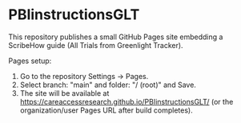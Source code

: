# PBIinstructionsGLT

This repository publishes a small GitHub Pages site embedding a ScribeHow guide (All Trials from Greenlight Tracker).

Pages setup:
1. Go to the repository Settings → Pages.
2. Select branch: "main" and folder: "/ (root)" and Save.
3. The site will be available at https://careaccessresearch.github.io/PBIinstructionsGLT/ (or the organization/user Pages URL after build completes).